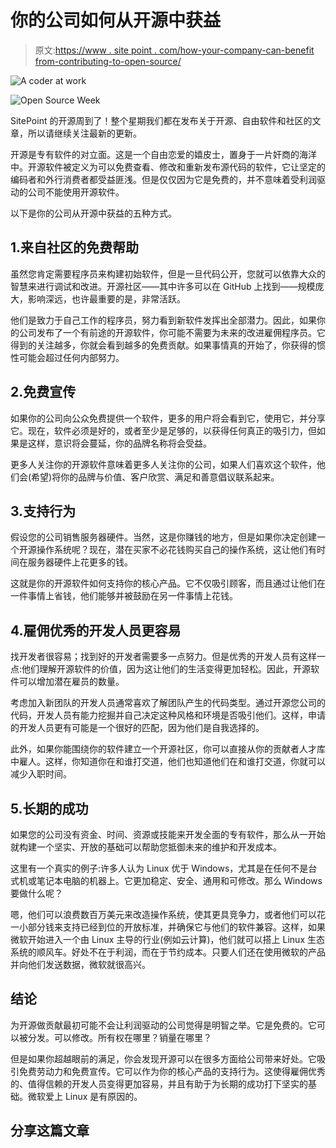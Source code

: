 # 你的公司如何从开源中获益

> 原文:[https://www . site point . com/how-your-company-can-benefit from-contributing-to-open-source/](https://www.sitepoint.com/how-your-company-can-benefit-from-contributing-to-open-source/)

![A coder at work](../Images/aa4c7b967b924533626a5e9c21ee8878.png)

![Open Source Week](../Images/31a22f613e5e7d0c22f753b2e51b5549.png)

SitePoint 的开源周到了！整个星期我们都在发布关于开源、自由软件和社区的文章，所以请继续关注最新的更新。

开源是专有软件的对立面。这是一个自由恋爱的嬉皮士，置身于一片奸商的海洋中。开源软件被定义为可以免费查看、修改和重新发布源代码的软件，它让坚定的编码者和外行消费者都受益匪浅。但是仅仅因为它是免费的，并不意味着受利润驱动的公司不能使用开源软件。

以下是你的公司从开源中获益的五种方式。

## 1.来自社区的免费帮助

虽然您肯定需要程序员来构建初始软件，但是一旦代码公开，您就可以依靠大众的智慧来进行调试和改进。开源社区——其中许多可以在 GitHub 上找到——规模庞大，影响深远，也许最重要的是，非常活跃。

他们是致力于自己工作的程序员，努力看到新软件发挥出全部潜力。因此，如果你的公司发布了一个有前途的开源软件，你可能不需要为未来的改进雇佣程序员。它得到的关注越多，你就会看到越多的免费贡献。如果事情真的开始了，你获得的惯性可能会超过任何内部努力。

## 2.免费宣传

如果你的公司向公众免费提供一个软件，更多的用户将会看到它，使用它，并分享它。现在，软件必须是好的，或者至少是足够的，以获得任何真正的吸引力，但如果是这样，意识将会蔓延，你的品牌名称将会受益。

更多人关注你的开源软件意味着更多人关注你的公司，如果人们喜欢这个软件，他们会(希望)将你的品牌与价值、客户欣赏、满足和善意倡议联系起来。

## 3.支持行为

假设您的公司销售服务器硬件。当然，这是你赚钱的地方，但是如果你决定创建一个开源操作系统呢？现在，潜在买家不必花钱购买自己的操作系统，这让他们有时间在服务器硬件上花更多的钱。

这就是你的开源软件如何支持你的核心产品。它不仅吸引顾客，而且通过让他们在一件事情上省钱，他们能够并被鼓励在另一件事情上花钱。

## 4.雇佣优秀的开发人员更容易

找开发者很容易；找到好的开发者需要多一点努力。但是优秀的开发人员有这样一点:他们理解开源软件的价值，因为这让他们的生活变得更加轻松。因此，开源软件可以增加潜在雇员的数量。

考虑加入新团队的开发人员通常喜欢了解团队产生的代码类型。通过开源您公司的代码，开发人员有能力挖掘并自己决定这种风格和环境是否吸引他们。这样，申请的开发人员更有可能是一个很好的匹配，因为他们是自我选择的。

此外，如果你能围绕你的软件建立一个开源社区，你可以直接从你的贡献者人才库中雇人。这样，你知道你在和谁打交道，他们也知道他们在和谁打交道，你就可以减少入职时间。

## 5.长期的成功

如果您的公司没有资金、时间、资源或技能来开发全面的专有软件，那么从一开始就构建一个坚实、开放的基础可以帮助您抵御未来的维护和开发成本。

这里有一个真实的例子:许多人认为 Linux 优于 Windows，尤其是在任何不是台式机或笔记本电脑的机器上。它更加稳定、安全、通用和可修改。那么 Windows 要做什么呢？

嗯，他们可以浪费数百万美元来改造操作系统，使其更具竞争力，或者他们可以花一小部分钱来支持已经到位的开放标准，并确保它与他们的软件兼容。这样，如果微软开始进入一个由 Linux 主导的行业(例如云计算)，他们就可以搭上 Linux 生态系统的顺风车。好处不在于利润，而在于节约成本。只要人们还在使用微软的产品并向他们发送数据，微软就很高兴。

## 结论

为开源做贡献最初可能不会让利润驱动的公司觉得是明智之举。它是免费的。它可以被分发。可以修改。所有权在哪里？销量在哪里？

但是如果你超越眼前的满足，你会发现开源可以在很多方面给公司带来好处。它吸引免费劳动力和免费宣传。它可以作为你的核心产品的支持行为。这使得雇佣优秀的、值得信赖的开发人员变得更加容易，并且有助于为长期的成功打下坚实的基础。微软爱上 Linux 是有原因的。

## 分享这篇文章